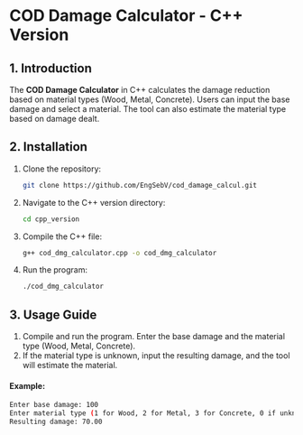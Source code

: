 # COD Damage Calculator - C++ Version

## 1. Introduction
The **COD Damage Calculator** in C++ calculates the damage reduction based on material types (Wood, Metal, Concrete). Users can input the base damage and select a material. The tool can also estimate the material type based on damage dealt.

## 2. Installation

1. Clone the repository:
    ```bash
    git clone https://github.com/EngSebV/cod_damage_calcul.git
    ```
2. Navigate to the C++ version directory:
    ```bash
    cd cpp_version
    ```
3. Compile the C++ file:
    ```bash
    g++ cod_dmg_calculator.cpp -o cod_dmg_calculator
    ```
4. Run the program:
    ```bash
    ./cod_dmg_calculator
    ```

## 3. Usage Guide

1. Compile and run the program. Enter the base damage and the material type (Wood, Metal, Concrete).
2. If the material type is unknown, input the resulting damage, and the tool will estimate the material.

#### Example:
```bash
Enter base damage: 100
Enter material type (1 for Wood, 2 for Metal, 3 for Concrete, 0 if unknown): 1
Resulting damage: 70.00
